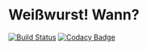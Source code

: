 # Weißwurst! Wann?
[![Build Status](https://travis-ci.com/SeineEloquenz/weisswurst-wann.svg?branch=master)](https://travis-ci.com/SeineEloquenz/weisswurst-wann)
[![Codacy Badge](https://api.codacy.com/project/badge/Grade/f918fa68671c46cda02a7c688b463ed6)](https://www.codacy.com/app/alexander-linder/weisswurst-wann?utm_source=github.com&amp;utm_medium=referral&amp;utm_content=SeineEloquenz/weisswurst-wann&amp;utm_campaign=Badge_Grade)
